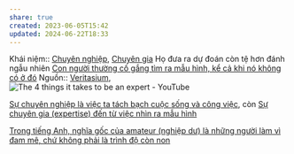 ```yaml
---
share: true
created: 2023-06-05T15:42
updated: 2024-06-22T18:33
---
```

Khái niệm:: [Chuyên nghiệp](../%CE%9E%20Kh%C3%A1i%20ni%E1%BB%87m/Chuy%C3%AAn%20nghi%E1%BB%87p.md), [Chuyên gia](../%CE%9E%20Kh%C3%A1i%20ni%E1%BB%87m/Chuy%C3%AAn%20gia.md)
Họ đưa ra dự đoán còn tệ hơn đánh ngẫu nhiên
[Con người thường cố gắng tìm ra mẫu hình, kể cả khi nó không có ở đó](./Khoa%20h%E1%BB%8Dc%20nh%E1%BA%ADn%20th%E1%BB%A9c/Con%20ng%C6%B0%E1%BB%9Di%20th%C6%B0%E1%BB%9Dng%20c%E1%BB%91%20g%E1%BA%AFng%20t%C3%ACm%20ra%20m%E1%BA%ABu%20h%C3%ACnh,%20k%E1%BB%83%20c%E1%BA%A3%20khi%20n%C3%B3%20kh%C3%B4ng%20c%C3%B3%20%E1%BB%9F%20%C4%91%C3%B3.md) 
Nguồn:: [Veritasium](../%CE%9E%20Ngu%E1%BB%93n/Veritasium.md), ![The 4 things it takes to be an expert - YouTube](https://www.youtube.com/watch?v=5eW6Eagr9XA)

[Sự chuyên nghiệp là việc ta tách bạch cuộc sống và công việc](../Kinh%20t%E1%BA%BF.%20T%C3%A2m%20l%C3%BD%20h%E1%BB%8Dc%20qu%E1%BA%A3n%20l%C3%BD%20v%C3%A0%20lao%20%C4%91%E1%BB%99ng/T%C3%A2m%20l%C3%BD%20h%E1%BB%8Dc%20qu%E1%BA%A3n%20l%C3%BD%20v%C3%A0%20lao%20%C4%91%E1%BB%99ng/M%C3%B4i%20tr%C6%B0%E1%BB%9Dng%20l%C3%A0m%20vi%E1%BB%87c/S%E1%BB%B1%20chuy%C3%AAn%20nghi%E1%BB%87p%20l%C3%A0%20vi%E1%BB%87c%20ta%20t%C3%A1ch%20b%E1%BA%A1ch%20cu%E1%BB%99c%20s%E1%BB%91ng%20v%C3%A0%20c%C3%B4ng%20vi%E1%BB%87c.md), còn [Sự chuyên gia (expertise) đến từ việc nhìn ra mẫu hình](./S%E1%BB%B1%20chuy%C3%AAn%20gia%20(expertise)%20%C4%91%E1%BA%BFn%20t%E1%BB%AB%20vi%E1%BB%87c%20nh%C3%ACn%20ra%20m%E1%BA%ABu%20h%C3%ACnh.md)

[Trong tiếng Anh, nghĩa gốc của amateur (nghiệp dư) là những người làm vì đam mê, chứ không phải là trình độ còn non](../Kinh%20t%E1%BA%BF.%20T%C3%A2m%20l%C3%BD%20h%E1%BB%8Dc%20qu%E1%BA%A3n%20l%C3%BD%20v%C3%A0%20lao%20%C4%91%E1%BB%99ng/Kinh%20t%E1%BA%BF/L%E1%BB%8Bch%20s%E1%BB%AD,%20tri%E1%BA%BFt%20h%E1%BB%8Dc,%20ch%C3%ADnh%20tr%E1%BB%8B,%20x%C3%A3%20h%E1%BB%99i%20h%E1%BB%8Dc%20trong%20kinh%20t%E1%BA%BF/Trong%20ti%E1%BA%BFng%20Anh,%20ngh%C4%A9a%20g%E1%BB%91c%20c%E1%BB%A7a%20amateur%20(nghi%E1%BB%87p%20d%C6%B0)%20l%C3%A0%20nh%E1%BB%AFng%20ng%C6%B0%E1%BB%9Di%20l%C3%A0m%20v%C3%AC%20%C4%91am%20m%C3%AA,%20ch%E1%BB%A9%20kh%C3%B4ng%20ph%E1%BA%A3i%20l%C3%A0%20tr%C3%ACnh%20%C4%91%E1%BB%99%20c%C3%B2n%20non.md)